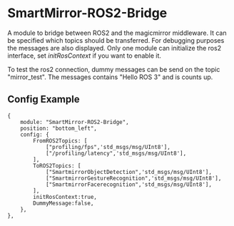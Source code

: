 # SmartMirror-ROS2-Bridge

A module to bridge between ROS2 and the magicmirror middleware.
It can be specified which topics should be transferred.
For debugging purposes the messages are also displayed. 
Only one module can initialize the ros2 interface, set *initRosContext* if you want to enable it.

To test the ros2 connection, dummy messages can be send on the topic "mirror_test".
The messages contains "Hello ROS 3" and is counts up.


## Config Example
```
{
	module: "SmartMirror-ROS2-Bridge",
	position: "bottom_left",
	config: {
		FromROS2Topics: [
			["profiling/fps",'std_msgs/msg/UInt8'],
			["/profiling/latency",'std_msgs/msg/UInt8'],
		],
		ToROS2Topics: [
			["SmartmirrorObjectDetection",'std_msgs/msg/UInt8'],
			["SmartmirrorGestureRecognition",'std_msgs/msg/UInt8'],
			["SmartmirrorFacerecognition",'std_msgs/msg/UInt8'],
		],
		initRosContext:true,
		DummyMessage:false,
	},
},
```
